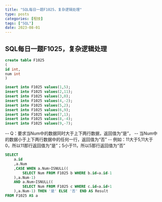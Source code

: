 ```yaml
---
title: "SQL每日一题F1025，复杂逻辑处理"
type: posts
categories: [程技]
tags: ["SQL"]
date: 2023-08-01
---
```

## SQL每日一题F1025，复杂逻辑处理

```sql
create table F1025
(
id int,
num int
)

insert into F1025 values(1,5);
insert into F1025 values(2,11);
insert into F1025 values(3,0);
insert into F1025 values(4,-2);
insert into F1025 values(5,2);
insert into F1025 values(6,9);
insert into F1025 values(7,1);
insert into F1025 values(8,-4);
insert into F1025 values(9,-7);
```


-- Q：要求当Num中的数据同时大于上下两行数据，返回值为“是”，
--        当Num中的数据小于上下两行数据中的任何一行，返回值为“否”
-- 例如：11大于5,11大于0，所以11那行返回值为“是”；5小于11，所以5那行返回值为“否”

```sql
SELECT 
    a.id
    ,a.Num
    ,CASE WHEN a.Num>ISNULL((
        SELECT Num FROM F1025 b WHERE b.id=a.id-1 
    ),a.Num-1)
    AND a.Num>ISNULL((
        SELECT Num FROM F1025 c WHERE c.id=a.id+1 
    ),a.Num-1) THEN '是' ELSE '否' END AS Result
FROM F1025 AS a
```
